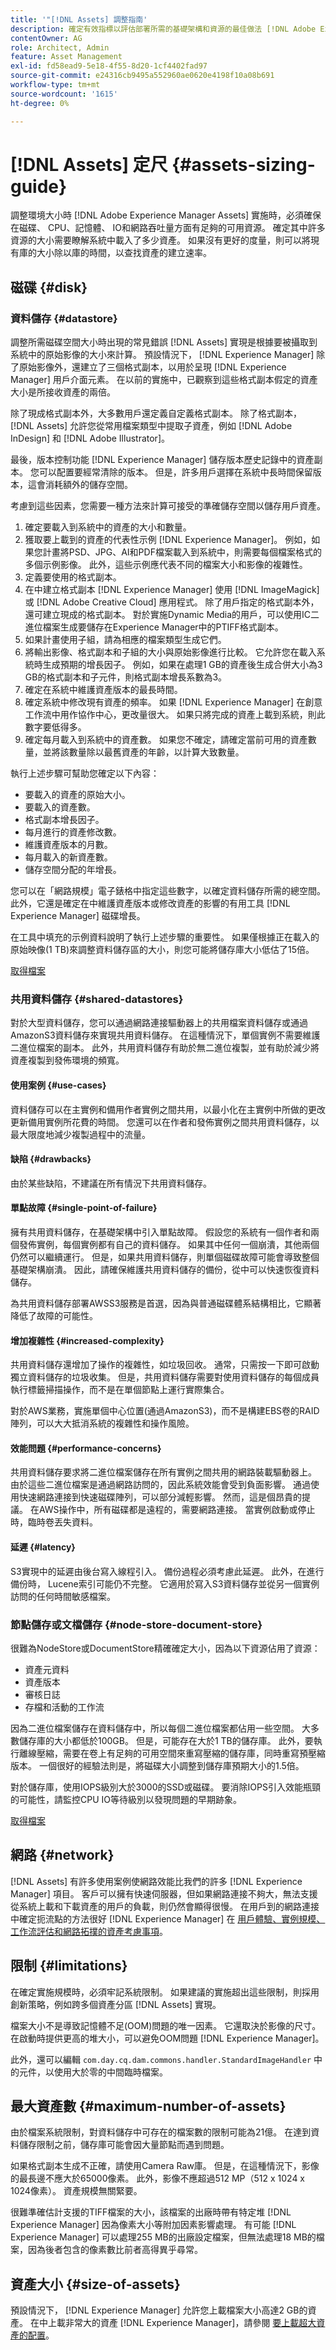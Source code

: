 ```yaml
---
title: '"[!DNL Assets] 調整指南'
description: 確定有效指標以評估部署所需的基礎架構和資源的最佳做法 [!DNL Adobe Experience Manager Assets]。
contentOwner: AG
role: Architect, Admin
feature: Asset Management
exl-id: fd58ead9-5e18-4f55-8d20-1cf4402fad97
source-git-commit: e24316cb9495a552960ae0620e4198f10a08b691
workflow-type: tm+mt
source-wordcount: '1615'
ht-degree: 0%

---
```


# [!DNL Assets] 定尺 {#assets-sizing-guide}

調整環境大小時 [!DNL Adobe Experience Manager Assets] 實施時，必須確保在磁碟、 CPU、記憶體、 IO和網路吞吐量方面有足夠的可用資源。 確定其中許多資源的大小需要瞭解系統中載入了多少資產。 如果沒有更好的度量，則可以將現有庫的大小除以庫的時間，以查找資產的建立速率。

## 磁碟 {#disk}

### 資料儲存 {#datastore}

調整所需磁碟空間大小時出現的常見錯誤 [!DNL Assets] 實現是根據要被攝取到系統中的原始影像的大小來計算。 預設情況下， [!DNL Experience Manager] 除了原始影像外，還建立了三個格式副本，以用於呈現 [!DNL Experience Manager] 用戶介面元素。 在以前的實施中，已觀察到這些格式副本假定的資產大小是所接收資產的兩倍。

除了現成格式副本外，大多數用戶還定義自定義格式副本。 除了格式副本， [!DNL Assets] 允許您從常用檔案類型中提取子資產，例如 [!DNL Adobe InDesign] 和 [!DNL Adobe Illustrator]。

最後，版本控制功能 [!DNL Experience Manager] 儲存版本歷史記錄中的資產副本。 您可以配置要經常清除的版本。 但是，許多用戶選擇在系統中長時間保留版本，這會消耗額外的儲存空間。

考慮到這些因素，您需要一種方法來計算可接受的準確儲存空間以儲存用戶資產。

1. 確定要載入到系統中的資產的大小和數量。
1. 獲取要上載到的資產的代表性示例 [!DNL Experience Manager]。 例如，如果您計畫將PSD、JPG、AI和PDF檔案載入到系統中，則需要每個檔案格式的多個示例影像。 此外，這些示例應代表不同的檔案大小和影像的複雜性。
1. 定義要使用的格式副本。
1. 在中建立格式副本 [!DNL Experience Manager] 使用 [!DNL ImageMagick] 或 [!DNL Adobe Creative Cloud] 應用程式。 除了用戶指定的格式副本外，還可建立現成的格式副本。 對於實施Dynamic Media的用戶，可以使用IC二進位檔案生成要儲存在Experience Manager中的PTIFF格式副本。
1. 如果計畫使用子組，請為相應的檔案類型生成它們。
1. 將輸出影像、格式副本和子組的大小與原始影像進行比較。 它允許您在載入系統時生成預期的增長因子。 例如，如果在處理1 GB的資產後生成合併大小為3 GB的格式副本和子元件，則格式副本增長系數為3。
1. 確定在系統中維護資產版本的最長時間。
1. 確定系統中修改現有資產的頻率。 如果 [!DNL Experience Manager] 在創意工作流中用作協作中心，更改量很大。 如果只將完成的資產上載到系統，則此數字要低得多。
1. 確定每月載入到系統中的資產數。 如果您不確定，請確定當前可用的資產數量，並將該數量除以最舊資產的年齡，以計算大致數量。

執行上述步驟可幫助您確定以下內容：

* 要載入的資產的原始大小。
* 要載入的資產數。
* 格式副本增長因子。
* 每月進行的資產修改數。
* 維護資產版本的月數。
* 每月載入的新資產數。
* 儲存空間分配的年增長。

您可以在「網路規模」電子錶格中指定這些數字，以確定資料儲存所需的總空間。 此外，它還是確定在中維護資產版本或修改資產的影響的有用工具 [!DNL Experience Manager] 磁碟增長。

在工具中填充的示例資料說明了執行上述步驟的重要性。 如果僅根據正在載入的原始映像(1 TB)來調整資料儲存區的大小，則您可能將儲存庫大小低估了15倍。

[取得檔案](assets/disk_sizing_tool.xlsx)

### 共用資料儲存 {#shared-datastores}

對於大型資料儲存，您可以通過網路連接驅動器上的共用檔案資料儲存或通過AmazonS3資料儲存來實現共用資料儲存。 在這種情況下，單個實例不需要維護二進位檔案的副本。 此外，共用資料儲存有助於無二進位複製，並有助於減少將資產複製到發佈環境的頻寬。

#### 使用案例 {#use-cases}

資料儲存可以在主實例和備用作者實例之間共用，以最小化在主實例中所做的更改更新備用實例所花費的時間。 您還可以在作者和發佈實例之間共用資料儲存，以最大限度地減少複製過程中的流量。

#### 缺陷 {#drawbacks}

由於某些缺陷，不建議在所有情況下共用資料儲存。

#### 單點故障 {#single-point-of-failure}

擁有共用資料儲存，在基礎架構中引入單點故障。 假設您的系統有一個作者和兩個發佈實例，每個實例都有自己的資料儲存。 如果其中任何一個崩潰，其他兩個仍然可以繼續運行。 但是，如果共用資料儲存，則單個磁碟故障可能會導致整個基礎架構崩潰。 因此，請確保維護共用資料儲存的備份，從中可以快速恢復資料儲存。

為共用資料儲存部署AWSS3服務是首選，因為與普通磁碟體系結構相比，它顯著降低了故障的可能性。

#### 增加複雜性 {#increased-complexity}

共用資料儲存還增加了操作的複雜性，如垃圾回收。 通常，只需按一下即可啟動獨立資料儲存的垃圾收集。 但是，共用資料儲存需要對使用資料儲存的每個成員執行標籤掃描操作，而不是在單個節點上運行實際集合。

對於AWS業務，實施單個中心位置(通過AmazonS3)，而不是構建EBS卷的RAID陣列，可以大大抵消系統的複雜性和操作風險。

#### 效能問題 {#performance-concerns}

共用資料儲存要求將二進位檔案儲存在所有實例之間共用的網路裝載驅動器上。 由於這些二進位檔案是通過網路訪問的，因此系統效能會受到負面影響。 通過使用快速網路連接到快速磁碟陣列，可以部分減輕影響。 然而，這是個昂貴的提議。 在AWS操作中，所有磁碟都是遠程的，需要網路連接。 當實例啟動或停止時，臨時卷丟失資料。

#### 延遲 {#latency}

S3實現中的延遲由後台寫入線程引入。 備份過程必須考慮此延遲。 此外，在進行備份時， Lucene索引可能仍不完整。 它適用於寫入S3資料儲存並從另一個實例訪問的任何時間敏感檔案。

### 節點儲存或文檔儲存 {#node-store-document-store}

很難為NodeStore或DocumentStore精確確定大小，因為以下資源佔用了資源：

* 資產元資料
* 資產版本
* 審核日誌
* 存檔和活動的工作流

因為二進位檔案儲存在資料儲存中，所以每個二進位檔案都佔用一些空間。 大多數儲存庫的大小都低於100GB。 但是，可能存在大於1 TB的儲存庫。 此外，要執行離線壓縮，需要在卷上有足夠的可用空間來重寫壓縮的儲存庫，同時重寫預壓縮版本。 一個很好的經驗法則是，將磁碟大小調整到儲存庫預期大小的1.5倍。

對於儲存庫，使用IOPS級別大於3000的SSD或磁碟。 要消除IOPS引入效能瓶頸的可能性，請監控CPU IO等待級別以發現問題的早期跡象。

[取得檔案](assets/aem_environment_sizingtool.xlsx)

## 網路 {#network}

[!DNL Assets] 有許多使用案例使網路效能比我們的許多 [!DNL Experience Manager] 項目。 客戶可以擁有快速伺服器，但如果網路連接不夠大，無法支援從系統上載和下載資產的用戶的負載，則仍然會顯得很慢。 在用戶到的網路連接中確定扼流點的方法很好 [!DNL Experience Manager] 在 [用戶體驗、實例規模、工作流評估和網路拓撲的資產考慮事項](/help/assets/assets-network-considerations.md)。

## 限制 {#limitations}

在確定實施規模時，必須牢記系統限制。 如果建議的實施超出這些限制，則採用創新策略，例如跨多個資產分區 [!DNL Assets] 實現。

檔案大小不是導致記憶體不足(OOM)問題的唯一因素。 它還取決於影像的尺寸。 在啟動時提供更高的堆大小，可以避免OOM問題 [!DNL Experience Manager]。

此外，還可以編輯 `com.day.cq.dam.commons.handler.StandardImageHandler` 中的元件，以使用大於零的中間臨時檔案。

## 最大資產數 {#maximum-number-of-assets}

由於檔案系統限制，對資料儲存中可存在的檔案數的限制可能為21億。 在達到資料儲存限制之前，儲存庫可能會因大量節點而遇到問題。

如果格式副本生成不正確，請使用Camera Raw庫。 但是，在這種情況下，影像的最長邊不應大於65000像素。 此外，影像不應超過512 MP（512 x 1024 x 1024像素）。 資產規模無關緊要。

很難準確估計支援的TIFF檔案的大小，該檔案的出廠時帶有特定堆 [!DNL Experience Manager] 因為像素大小等附加因素影響處理。 有可能 [!DNL Experience Manager] 可以處理255 MB的出廠設定檔案，但無法處理18 MB的檔案，因為後者包含的像素數比前者高得異乎尋常。

## 資產大小 {#size-of-assets}

預設情況下， [!DNL Experience Manager] 允許您上載檔案大小高達2 GB的資產。 在中上載非常大的資產 [!DNL Experience Manager]，請參閱 [要上載超大資產的配置](managing-video-assets.md#configuration-to-upload-assets-that-are-larger-than-gb)。

